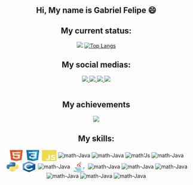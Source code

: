 <div align="center"> 
  <h2>Hi, My name is Gabriel Felipe 😄</h2>
<!--Mostra o Github status-->
  
## My current status:

<img style="width: 430px;" src="https://github-readme-stats-sigma-five.vercel.app/api?username=gabrielf3lip3&show_icons=true&theme=radical"> [![Top Langs](https://github-readme-stats-sigma-five.vercel.app/api/top-langs/?username=gabrielf3lip3&layout=compact&theme=radical)](https://github.com/anuraghazra/github-readme-stats)

<!--Social medias -->
## My social medias:

<a href="https://codepen.io/mathstack">
<img src="https://img.shields.io/badge/Codepen-000000?style=for-the-badge&logo=codepen&logoColor=white">
</a>
<a href="https://www.instagram.com/gabrielf3lip3/">
<img src="https://img.shields.io/badge/Instagram-E4405F?style=for-the-badge&logo=instagram&logoColor=white">
</a>
<a href="https://mobile.twitter.com/mathsstack">
<img src="https://img.shields.io/badge/Twitter-1DA1F2?style=for-the-badge&logo=twitter&logoColor=white">
</a>
<a href="https://www.tiktok.com/@g4brielfelipe">
<img src="https://img.shields.io/badge/TikTok-000000?style=for-the-badge&logo=tiktok&logoColor=white">
</a>
<br><br>
 
<!-- Conquistas -->

## My achievements

<p align="center">
  <img src="https://github-profile-trophy.vercel.app/?username=gabrielfelipeassuncaodesouza&theme=dracula&row=2&no-bg=true&column=3&margin-w=15&margin-h=15" />
</p>
<!-- Skills -->

## My skills:

<img align="center" alt="math-HTML" height="30" width="40" src="https://raw.githubusercontent.com/devicons/devicon/master/icons/html5/html5-original.svg">
  <img align="center" alt="math-CSS" height="30" width="40" src="https://raw.githubusercontent.com/devicons/devicon/master/icons/css3/css3-original.svg">
  <img align="center" alt="math'Js" height="30" width="40" src="https://raw.githubusercontent.com/devicons/devicon/master/icons/javascript/javascript-plain.svg">
  <img align="center" alt="math-Java" height="30" width="40" src="https://icongr.am/devicon/nodejs-original.svg?size=128">
  <img align="center" alt="math-Java" height="30" width="40" src="https://icongr.am/devicon/jquery-original.svg?size=128">
  <img align="center" alt="math'Js" height="30" width="40" src="https://icongr.am/devicon/angularjs-original.svg?size=128&color=currentColor">
  <img align="center" alt="math-Java" height="30" width="40" src="https://icongr.am/devicon/bootstrap-plain.svg?size=128&color=dc8add">
  <img align="center" alt="math-Python" height="30" width="40" src="https://raw.githubusercontent.com/devicons/devicon/master/icons/python/python-original.svg">
  <img align="center" alt="math-C" height="30" width="40" src="https://raw.githubusercontent.com/devicons/devicon/master/icons/c/c-original.svg">
  <img align="center" alt="math-Java" height="30" width="40" src="https://icongr.am/devicon/cplusplus-original.svg?size=128">
  <img align="center" alt="math-Java" height="30" width="40" src="https://raw.githubusercontent.com/devicons/devicon/master/icons/java/java-original.svg">
  <img align="center" alt="math-Java" height="30" width="40" src="https://icongr.am/devicon/git-original.svg?size=128">
  <img align="center" alt="math-Java" height="30" width="40" src="https://icongr.am/devicon/linux-plain.svg?size=128&color=ffffff">
  <img align="center" alt="math-Java" height="30" width="40" src="https://icongr.am/devicon/php-original.svg?size=128">
  <img align="center" alt="math-Java" height="30" width="40" src="https://icongr.am/devicon/apache-original.svg?size=128&color=currentColor">
  <img align="center" alt="math-Java" height="30" width="40" src="https://icongr.am/devicon/vim-original.svg?size=128">
  <img align="center" alt="math-Java" height="30" width="40" src="https://icongr.am/devicon/visualstudio-plain.svg?size=128&color=62a0ea">
  <br><br><br>
</div>
